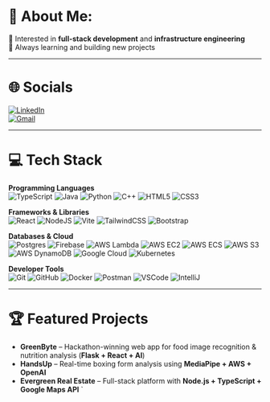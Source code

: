 # 💫 About Me:  
🌱 Interested in **full-stack development** and **infrastructure engineering**  
🚀 Always learning and building new projects  

---

# 🌐 Socials
[![LinkedIn](https://img.shields.io/badge/LinkedIn-%230077B5.svg?style=for-the-badge&logo=linkedin&logoColor=white)](https://linkedin.com/in/muslimhussaini)  
[![Gmail](https://img.shields.io/badge/-Gmail-D14836?style=for-the-badge&logo=gmail&logoColor=white)](mailto:hussainimuslim2@gmail.com) 

---

# 💻 Tech Stack

**Programming Languages**  
![TypeScript](https://img.shields.io/badge/TypeScript-%23007ACC.svg?style=for-the-badge&logo=typescript&logoColor=white) ![Java](https://img.shields.io/badge/Java-%23ED8B00.svg?style=for-the-badge&logo=openjdk&logoColor=white) ![Python](https://img.shields.io/badge/Python-3670A0?style=for-the-badge&logo=python&logoColor=ffdd54) ![C++](https://img.shields.io/badge/C++-00599C?style=for-the-badge&logo=c%2B%2B&logoColor=white) ![HTML5](https://img.shields.io/badge/HTML5-%23E34F26.svg?style=for-the-badge&logo=html5&logoColor=white) ![CSS3](https://img.shields.io/badge/CSS3-%231572B6.svg?style=for-the-badge&logo=css3&logoColor=white)  

**Frameworks & Libraries**  
![React](https://img.shields.io/badge/React-%2320232a.svg?style=for-the-badge&logo=react&logoColor=%2361DAFB) ![NodeJS](https://img.shields.io/badge/Node.js-6DA55F?style=for-the-badge&logo=node.js&logoColor=white) ![Vite](https://img.shields.io/badge/Vite-%23646CFF.svg?style=for-the-badge&logo=vite&logoColor=white) ![TailwindCSS](https://img.shields.io/badge/TailwindCSS-%2338B2AC.svg?style=for-the-badge&logo=tailwind-css&logoColor=white) ![Bootstrap](https://img.shields.io/badge/Bootstrap-%23563D7C.svg?style=for-the-badge&logo=bootstrap&logoColor=white)  

**Databases & Cloud**  
![Postgres](https://img.shields.io/badge/PostgreSQL-%23316192.svg?style=for-the-badge&logo=postgresql&logoColor=white) ![Firebase](https://img.shields.io/badge/Firebase-%23039BE5.svg?style=for-the-badge&logo=firebase) ![AWS Lambda](https://img.shields.io/badge/AWS%20Lambda-FF9900?style=for-the-badge&logo=awslambda&logoColor=white) ![AWS EC2](https://img.shields.io/badge/AWS%20EC2-FF9900?style=for-the-badge&logo=amazonec2&logoColor=white) ![AWS ECS](https://img.shields.io/badge/AWS%20ECS-FF9900?style=for-the-badge&logo=amazonecs&logoColor=white) ![AWS S3](https://img.shields.io/badge/AWS%20S3-569A31?style=for-the-badge&logo=amazons3&logoColor=white) ![AWS DynamoDB](https://img.shields.io/badge/AWS%20DynamoDB-4053D6?style=for-the-badge&logo=amazondynamodb&logoColor=white) ![Google Cloud](https://img.shields.io/badge/GoogleCloud-%234285F4.svg?style=for-the-badge&logo=google-cloud&logoColor=white) ![Kubernetes](https://img.shields.io/badge/Kubernetes-%23326ce5.svg?style=for-the-badge&logo=kubernetes&logoColor=white)  

**Developer Tools**  
![Git](https://img.shields.io/badge/Git-%23F05033.svg?style=for-the-badge&logo=git&logoColor=white) ![GitHub](https://img.shields.io/badge/GitHub-%23121011.svg?style=for-the-badge&logo=github&logoColor=white) ![Docker](https://img.shields.io/badge/Docker-2496ED.svg?style=for-the-badge&logo=docker&logoColor=white) ![Postman](https://img.shields.io/badge/Postman-FF6C37?style=for-the-badge&logo=postman&logoColor=white) ![VSCode](https://img.shields.io/badge/VSCode-%23007ACC.svg?style=for-the-badge&logo=visual-studio-code&logoColor=white) ![IntelliJ](https://img.shields.io/badge/IntelliJ-000000.svg?style=for-the-badge&logo=intellij-idea&logoColor=white)  

---

# 🏆 Featured Projects
- **GreenByte** – Hackathon-winning web app for food image recognition & nutrition analysis (**Flask + React + AI**)  
- **HandsUp** – Real-time boxing form analysis using **MediaPipe + AWS + OpenAI**  
- **Evergreen Real Estate** – Full-stack platform with **Node.js + TypeScript + Google Maps API**  `

